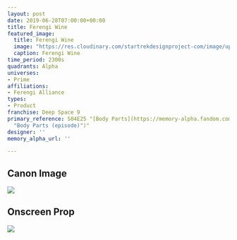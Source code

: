 ```yaml
---
layout: post
date: 2019-06-28T07:00:00+00:00
title: Ferengi Wine
featured_image:
  title: Ferengi Wine
  image: "https://res.cloudinary.com/startrekdesignproject-com/image/upload/v1561753515/FerengiWine.png"
  caption: Ferengi Wine
time_period: 2300s
quadrants: Alpha
universes:
- Prime
affiliations:
- Ferengi Alliance
types:
- Product
franchise: Deep Space 9
primary_reference: S04E25 "[Body Parts](https://memory-alpha.fandom.com/wiki/Body_Parts
  "Body Parts (episode)")"
designer: ''
memory_alpha_url: ''

---
```

## Canon Image

![](https://res.cloudinary.com/startrekdesignproject-com/image/upload/v1561753515/FerengiWine1.jpg)

## Onscreen Prop

![](https://res.cloudinary.com/startrekdesignproject-com/image/upload/v1561754527/FerengiWine_Prop.jpg)